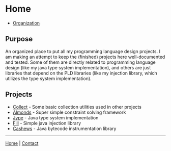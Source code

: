# Home

- [Organization](https://github.com/HoneyRoasted)

## Purpose

An organized place to put all my programming language design projects. I am making an attempt to keep the
(finished) projects here well-documented and tested. Some of them are directly related to programming language design 
(like my java type system implementation), and others are just libraries that depend on the PLD libraries (like my injection library,
which utilizes the type system implementation).

## Projects

- [Collect](collect/landing.md) - Some basic collection utilities used in other projects
- [Almonds](almonds/landing.md) - Super simple constraint solving framework 
- [Jype](jype/landing.md) - Java type system implementation
- [Fill](fill/landing.md) - Simple java injection library
- [Cashews](Cashews/landing.md) - Java bytecode instrumentation library

---
[Home](index.md) | [Contact](contact.md)